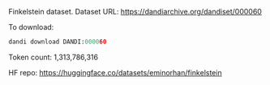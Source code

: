 Finkelstein dataset. Dataset URL: https://dandiarchive.org/dandiset/000060

To download:
```python
dandi download DANDI:000060
```

Token count: 1,313,786,316

HF repo: https://huggingface.co/datasets/eminorhan/finkelstein
